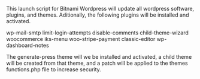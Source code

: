 This launch script for Bitnami Wordpress will update all wordpress software, plugins, and themes.
Aditionally, the following plugins will be installed and activated.

wp-mail-smtp 
limit-login-attempts
disable-comments
child-theme-wizard
woocommerce
iks-menu
woo-stripe-payment
classic-editor
wp-dashboard-notes

The generate-press theme will we be installed and activated, a child theme will be created from that theme, and a patch will be applied to the themes functions.php file to increase security. 
